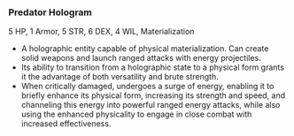 ### Predator Hologram
5 HP, 1 Armor, 5 STR, 6 DEX, 4 WIL, Materialization

- A holographic entity capable of physical materialization. Can create solid weapons and launch ranged attacks with energy projectiles.
- Its ability to transition from a holographic state to a physical form grants it the advantage of both versatility and brute strength.
- When critically damaged, undergoes a surge of energy, enabling it to briefly enhance its physical form, increasing its strength and speed, and channeling this energy into powerful ranged energy attacks, while also using the enhanced physicality to engage in close combat with increased effectiveness.


